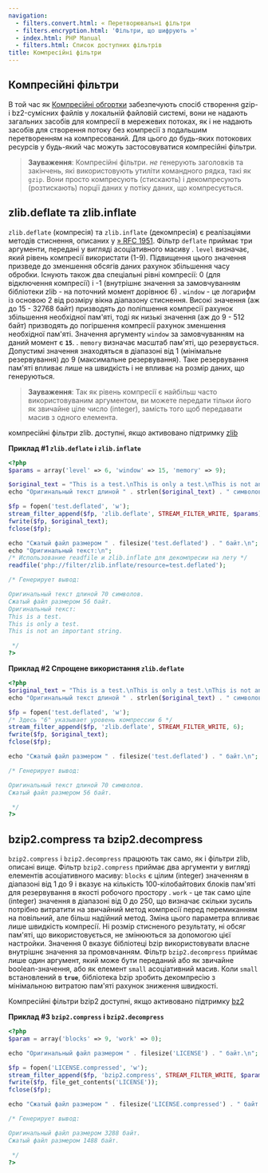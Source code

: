 ```yaml
---
navigation:
  - filters.convert.html: « Перетворювальні фільтри
  - filters.encryption.html: 'Фільтри, що шифрують »'
  - index.html: PHP Manual
  - filters.html: Список доступних фільтрів
title: Компресійні фільтри
---
```

## Компресійні фільтри

В той час як [Компресійні обгортки](wrappers.compression.html) забезпечують спосіб створення gzip-і bz2-сумісних файлів у локальній файловій системі, вони не надають загальних засобів для компресії в мережевих потоках, як і не надають засобів для створення потоку без компресії з подальшим перетворенням на компресований. Для цього до будь-яких потокових ресурсів у будь-який час можуть застосовуватися компресійні фільтри.

> **Зауваження**: Компресійні фільтри. *не* генерують заголовків та закінчень, які використовують утиліти командного рядка, такі як `gzip`. Вони просто компресують (стискають) і декомпресують (розтискають) порції даних у потіку даних, що компресується.

## zlib.deflate та zlib.inflate

`zlib.deflate` (компресія) та `zlib.inflate` (декомпресія) є реалізаціями методів стиснення, описаних у [» RFC 1951](http://www.faqs.org/rfcs/rfc1951). Фільтр `deflate` приймає три аргументи, передані у вигляді асоціативного масиву . `level` визначає, який рівень компресії використати (1-9). Підвищення цього значення призведе до зменшення обсягів даних рахунок збільшення часу обробки. Існують також два спеціальні рівні компресії: 0 (для відключення компресії) і -1 (внутрішнє значення за замовчуванням бібліотеки zlib - на поточний момент дорівнює 6) . `window` - це логарифм із основою 2 від розміру вікна діапазону стиснення. Високі значення (аж до 15 - 32768 байт) призводять до поліпшення компресії рахунок збільшення необхідної пам'яті, тоді як низькі значення (аж до 9 - 512 байт) призводять до погіршення компресії рахунок зменшення необхідної пам'яті. Значення аргументу `window` за замовчуванням на даний момент є **`15`**. . `memory` визначає масштаб пам'яті, що резервується. Допустимі значення знаходяться в діапазоні від 1 (мінімальне резервування) до 9 (максимальне резервування). Таке резервування пам'яті впливає лише на швидкість і не впливає на розмір даних, що генеруються.

> **Зауваження**: Так як рівень компресії є найбільш часто використовуваним аргументом, ви можете передати тільки його як звичайне ціле число (integer), замість того щоб передавати масив з одного елемента.

компресійні фільтри zlib. доступні, якщо активовано підтримку [zlib](ref.zlib.html)

**Приклад #1 `zlib.deflate` і `zlib.inflate`**

```php
<?php
$params = array('level' => 6, 'window' => 15, 'memory' => 9);

$original_text = "This is a test.\nThis is only a test.\nThis is not an important string.\n";
echo "Оригинальный текст длиной " . strlen($original_text) . " символов.\n";

$fp = fopen('test.deflated', 'w');
stream_filter_append($fp, 'zlib.deflate', STREAM_FILTER_WRITE, $params);
fwrite($fp, $original_text);
fclose($fp);

echo "Сжатый файл размером " . filesize('test.deflated') . " байт.\n";
echo "Оригинальный текст:\n";
/* Использование readfile и zlib.inflate для декомпресии на лету */
readfile('php://filter/zlib.inflate/resource=test.deflated');

/* Генерирует вывод:

Оригинальный текст длиной 70 символов.
Сжатый файл размером 56 байт.
Оригинальный текст:
This is a test.
This is only a test.
This is not an important string.

 */
?>
```

**Приклад #2 Спрощене використання `zlib.deflate`**

```php
<?php
$original_text = "This is a test.\nThis is only a test.\nThis is not an important string.\n";
echo "Оригинальный текст длиной " . strlen($original_text) . " символов.\n";

$fp = fopen('test.deflated', 'w');
/* Здесь "6" указывает уровень компрессии 6 */
stream_filter_append($fp, 'zlib.deflate', STREAM_FILTER_WRITE, 6);
fwrite($fp, $original_text);
fclose($fp);

echo "Сжатый файл размером " . filesize('test.deflated') . " байт.\n";

/* Генерирует вывод:

Оригинальный текст длиной 70 символов.
Сжатый файл размером 56 байт.

 */
?>
```

## bzip2.compress та bzip2.decompress

`bzip2.compress` і `bzip2.decompress` працюють так само, як і фільтри zlib, описані вище. Фільтр `bzip2.compress` приймає два аргументи у вигляді елементів асоціативного масиву: `blocks` є цілим (integer) значенням в діапазоні від 1 до 9 і вказує на кількість 100-кілобайтових блоків пам'яті для резервування в якості робочого простору . `work` - це так само ціле (integer) значення в діапазоні від 0 до 250, що визначає скільки зусиль потрібно витратити на звичайний метод компресії перед перемиканням на повільний, але більш надійний метод. Зміна цього параметра впливає лише швидкість компресії. Ні розмір стисненого результату, ні обсяг пам'яті, що використовується, не змінюються за допомогою цієї настройки. Значення 0 вказує бібліотеці bzip використовувати власне внутрішнє значення за промовчанням. Фільтр `bzip2.decompress` приймає лише один аргумент, який може бути переданий або як звичайне boolean-значення, або як елемент `small` асоціативний масив. Коли `small` встановлений в **`true`**, бібліотека bzip зробить декомпресію з мінімальною витратою пам'яті рахунок зниження швидкості.

Компресійні фільтри bzip2 доступні, якщо активовано підтримку [bz2](ref.bzip2.html)

**Приклад #3 `bzip2.compress` і `bzip2.decompress`**

```php
<?php
$param = array('blocks' => 9, 'work' => 0);

echo "Оригинальный файл размером " . filesize('LICENSE') . " байт.\n";

$fp = fopen('LICENSE.compressed', 'w');
stream_filter_append($fp, 'bzip2.compress', STREAM_FILTER_WRITE, $param);
fwrite($fp, file_get_contents('LICENSE'));
fclose($fp);

echo "Сжатый файл размером " . filesize('LICENSE.compressed') . " байт.\n";

/* Генерирует вывод:

Оригинальный файл размером 3288 байт.
Сжатый файл размером 1488 байт.

 */
?>
```
